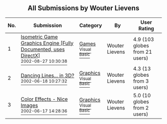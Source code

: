 ﻿<div align="center">

## All Submissions by Wouter Lievens

</div>

No.  | Submission | Category | By   | User Rating
---- | ---------- | -------- | ---- | -----------
1 | [Isometric Game Graphics Engine \[Fully Documented, uses DirectX\]<br /><sup>2002-08-27 10:30:38</sup>](https://github.com/Planet-Source-Code/wouter-lievens-isometric-game-graphics-engine-fully-documented-uses-directx__1-38365) | [Games<br /><sup>Visual Basic</sup>](../ByCategory/games__1-38.md) | Wouter Lievens | 4.9 (103 globes from 21 users)
2 | [Dancing Lines\.\.\. in 3D?<br /><sup>2002-06-18 10:27:32</sup>](https://github.com/Planet-Source-Code/wouter-lievens-dancing-lines-in-3d__1-35984) | [Graphics<br /><sup>Visual Basic</sup>](../ByCategory/graphics__1-46.md) | Wouter Lievens | 4.3 (13 globes from 3 users)
3 | [Color Effects \- Nice Images<br /><sup>2002-06-17 14:28:36</sup>](https://github.com/Planet-Source-Code/wouter-lievens-color-effects-nice-images__1-35946) | [Graphics<br /><sup>Visual Basic</sup>](../ByCategory/graphics__1-46.md) | Wouter Lievens | 5.0 (10 globes from 2 users)
